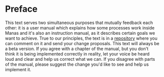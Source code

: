 Preface
=======
This text serves two simultaneous purposes that mutually feedback each other: it is a user manual which explains how some processes work inside Manas and it's also an instruction manual, as it describes certain goals we want to achieve. True to our principles, the text is in a [repository](https://github.com/manastech/handbook) where you can comment on it and send your change proposals. This text will always be a beta version. If you agree with a chapter of the manual, but you don't think it is being implemented correctly in reality, let your voice be heard loud and clear and help us correct what we can. If you disagree with parts of the manual, please suggest the change you'd like to see and help us implement it.
